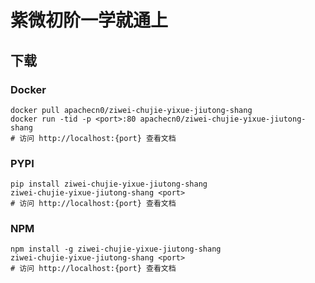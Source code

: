 # 紫微初阶一学就通上

## 下载

### Docker

```
docker pull apachecn0/ziwei-chujie-yixue-jiutong-shang
docker run -tid -p <port>:80 apachecn0/ziwei-chujie-yixue-jiutong-shang
# 访问 http://localhost:{port} 查看文档
```

### PYPI

```
pip install ziwei-chujie-yixue-jiutong-shang
ziwei-chujie-yixue-jiutong-shang <port>
# 访问 http://localhost:{port} 查看文档
```

### NPM

```
npm install -g ziwei-chujie-yixue-jiutong-shang
ziwei-chujie-yixue-jiutong-shang <port>
# 访问 http://localhost:{port} 查看文档
```